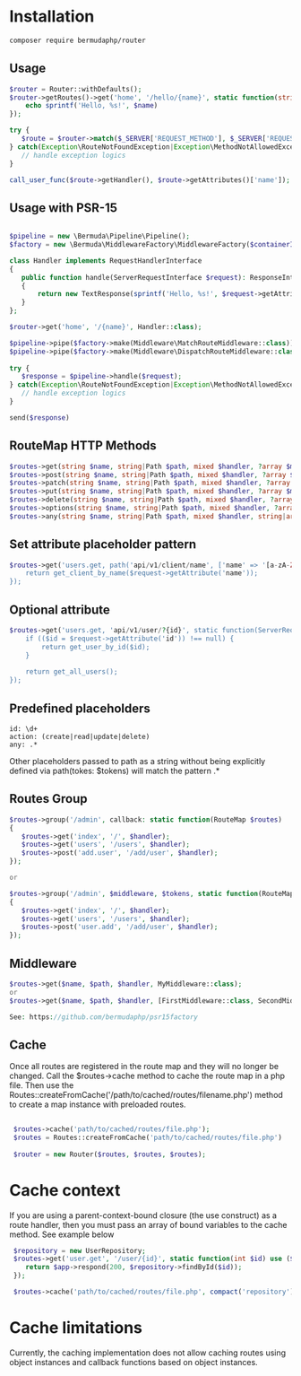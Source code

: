 # Installation
 ```bash
 composer require bermudaphp/router
 ````
 
 ## Usage

 ```php
 $router = Router::withDefaults();
 $router->getRoutes()->get('home', '/hello/{name}', static function(string $name): void {
     echo sprintf('Hello, %s!', $name)
 });
 
 try {
    $route = $router->match($_SERVER['REQUEST_METHOD'], $_SERVER['REQUEST_URI']);
 } catch(Exception\RouteNotFoundException|Exception\MethodNotAllowedException) {
    // handle exception logics
 }
 
 call_user_func($route->getHandler(), $route->getAttributes()['name']);
 ```
 ## Usage with PSR-15
 
 ```php
 
 $pipeline = new \Bermuda\Pipeline\Pipeline();
 $factory = new \Bermuda\MiddlewareFactory\MiddlewareFactory($containerInterface, $responseFactoryInterface);
 
 class Handler implements RequestHandlerInterface
 {
    public function handle(ServerRequestInterface $request): ResponseInterface
    {
        return new TextResponse(sprintf('Hello, %s!', $request->getAttribute('name')))
    }
 };
 
 $router->get('home', '/{name}', Handler::class);
 
 $pipeline->pipe($factory->make(Middleware\MatchRouteMiddleware::class));
 $pipeline->pipe($factory->make(Middleware\DispatchRouteMiddleware::class));
  
 try {
    $response = $pipeline->handle($request);
 } catch(Exception\RouteNotFoundException|Exception\MethodNotAllowedException) {
    // handle exception logics
 }

 send($response)
 ```
 
 ## RouteMap HTTP Methods
 
 ```php
 $routes->get(string $name, string|Path $path, mixed $handler, ?array $middleware = null);
 $routes->post(string $name, string|Path $path, mixed $handler, ?array $middleware = null);
 $routes->patch(string $name, string|Path $path, mixed $handler, ?array $middleware = null);
 $routes->put(string $name, string|Path $path, mixed $handler, ?array $middleware = null);
 $routes->delete(string $name, string|Path $path, mixed $handler, ?array $middleware = null);
 $routes->options(string $name, string|Path $path, mixed $handler, ?array $middleware = null);
 $routes->any(string $name, string|Path $path, mixed $handler, string|array $methods = null, ?array $middleware = null);
 ```
 
 ## Set attribute placeholder pattern
 
 ```php
 $routes->get('users.get, path('api/v1/client/name', ['name' => '[a-zA-Z]']), static function(ServerRequestInterface $request): ResponseInterface {
     return get_client_by_name($request->getAttribute('name'));
 });
 ```
 ## Optional attribute
 
 ```php
 $routes->get('users.get, 'api/v1/user/?{id}', static function(ServerRequestInterface $request): ResponseInterface {
     if (($id = $request->getAttribute('id')) !== null) {
         return get_user_by_id($id);
     }
     
     return get_all_users();
 });
 ```
 
 ## Predefined placeholders
 
 ````
 id: \d+
 action: (create|read|update|delete)
 any: .*
 ````
 
 Other placeholders passed to path as a string without being explicitly defined via path(tokes: $tokens) will match the pattern .*
  
 ## Routes Group
 
 ```php
 $routes->group('/admin', callback: static function(RouteMap $routes)
 {
    $routes->get('index', '/', $handler);
    $routes->get('users', '/users', $handler);
    $routes->post('add.user', '/add/user', $handler);
 });
 
 or
 
 $routes->group('/admin', $middleware, $tokens, static function(RouteMap $routes)
 {
    $routes->get('index', '/', $handler);
    $routes->get('users', '/users', $handler);
    $routes->post('user.add', '/add/user', $handler);
 });
 ```
 
 ## Middleware
 
 ```php
 $routes->get($name, $path, $handler, MyMiddleware::class);
 or
 $routes->get($name, $path, $handler, [FirstMiddleware::class, SecondMiddleware::class]);
 
 See: https://github.com/bermudaphp/psr15factory
 ```
## Cache
 
Once all routes are registered in the route map and they will no longer be changed. Call the $routes->cache method to cache the route map in a php file. Then use the Routes::createFromCache('/path/to/cached/routes/filename.php') method to create a map instance with preloaded routes.

```php
 
 $routes->cache('path/to/cached/routes/file.php');
 $routes = Routes::createFromCache('path/to/cached/routes/file.php')
 
 $router = new Router($routes, $routes, $routes);
 ```
# Cache context
If you are using a parent-context-bound closure (the use construct) as a route handler, then you must pass an array of bound variables to the cache method. See example below
```php
 $repository = new UserRepository;
 $routes->get('user.get', '/user/{id}', static function(int $id) use ($repository): ResponseInterface {
    return $app->respond(200, $repository->findById($id));
 });

 $routes->cache('path/to/cached/routes/file.php', compact('repository'));
 ```
 
 # Cache limitations
 Currently, the caching implementation does not allow caching routes using object instances and callback functions based on object instances.
